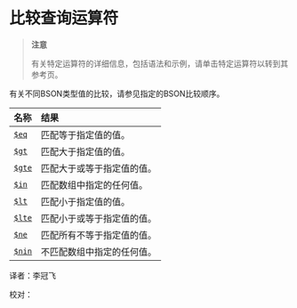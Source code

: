 # 比较查询运算符

> **注意**
>
> 有关特定运算符的详细信息，包括语法和示例，请单击特定运算符以转到其参考页。

有关不同BSON类型值的比较，请参见指定的BSON比较顺序。

| 名称 | 结果 |
| :--- | :--- |
| [`$eq`](./) | 匹配等于指定值的值。 |
| [`$gt`](./) | 匹配大于指定值的值。 |
| [`$gte`](./) | 匹配大于或等于指定值的值。 |
| [`$in`](./) | 匹配数组中指定的任何值。 |
| [`$lt`](./) | 匹配小于指定值的值。 |
| [`$lte`](./) | 匹配小于或等于指定值的值。 |
| [`$ne`](./) | 匹配所有不等于指定值的值。 |
| [`$nin`](./) | 不匹配数组中指定的任何值。 |

译者：李冠飞

校对：

